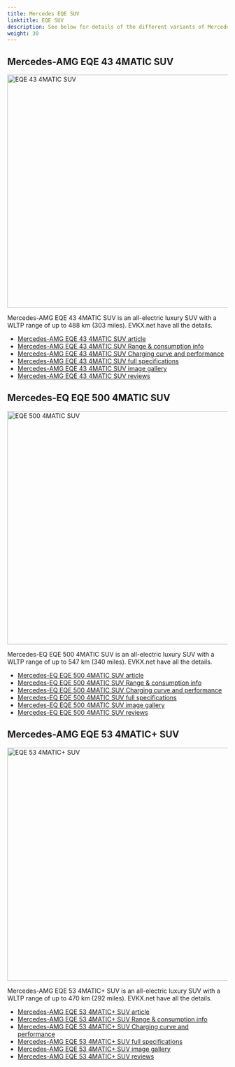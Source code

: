 ```yaml
---
title: Mercedes EQE SUV
linktitle: EQE SUV
description: See below for details of the different variants of Mercedes EQE SUV
weight: 30
---
```

## Mercedes-AMG EQE 43 4MATIC SUV

<a href="/models/mercedes/eqe_suv/eqe_43_4matic_suv/"><img src="https://media.evkx.net/multimedia/models/mercedes/eqe_suv/eqe_43_4matic_suv/main_1_st.jpg" width="800" height="533" alt="EQE 43 4MATIC SUV" ></a>

Mercedes-AMG EQE 43 4MATIC SUV is an all-electric luxury SUV with a WLTP range of up to 488 km (303 miles). EVKX.net have all the details. 

- [Mercedes-AMG EQE 43 4MATIC SUV article](/models/mercedes/eqe_suv/eqe_43_4matic_suv/)
- [Mercedes-AMG EQE 43 4MATIC SUV Range & consumption info](/models/mercedes/eqe_suv/eqe_43_4matic_suv//rangeandconsumption)
- [Mercedes-AMG EQE 43 4MATIC SUV Charging curve and performance](/models/mercedes/eqe_suv/eqe_43_4matic_suv//chargingcurve)
- [Mercedes-AMG EQE 43 4MATIC SUV full specifications](/models/mercedes/eqe_suv/eqe_43_4matic_suv//specifications)
- [Mercedes-AMG EQE 43 4MATIC SUV image gallery](/models/mercedes/eqe_suv/eqe_43_4matic_suv//gallery)
- [Mercedes-AMG EQE 43 4MATIC SUV reviews](/models/mercedes/eqe_suv/eqe_43_4matic_suv//reviews)

## Mercedes-EQ EQE 500 4MATIC SUV

<a href="/models/mercedes/eqe_suv/eqe_500_4matic_suv/"><img src="https://media.evkx.net/multimedia/models/mercedes/eqe_suv/eqe_500_4matic_suv/main_1_st.jpg" width="800" height="533" alt="EQE 500 4MATIC SUV" ></a>

Mercedes-EQ EQE 500 4MATIC SUV is an all-electric luxury SUV with a WLTP range of up to 547 km (340 miles). EVKX.net have all the details. 

- [Mercedes-EQ EQE 500 4MATIC SUV article](/models/mercedes/eqe_suv/eqe_500_4matic_suv/)
- [Mercedes-EQ EQE 500 4MATIC SUV Range & consumption info](/models/mercedes/eqe_suv/eqe_500_4matic_suv//rangeandconsumption)
- [Mercedes-EQ EQE 500 4MATIC SUV Charging curve and performance](/models/mercedes/eqe_suv/eqe_500_4matic_suv//chargingcurve)
- [Mercedes-EQ EQE 500 4MATIC SUV full specifications](/models/mercedes/eqe_suv/eqe_500_4matic_suv//specifications)
- [Mercedes-EQ EQE 500 4MATIC SUV image gallery](/models/mercedes/eqe_suv/eqe_500_4matic_suv//gallery)
- [Mercedes-EQ EQE 500 4MATIC SUV reviews](/models/mercedes/eqe_suv/eqe_500_4matic_suv//reviews)

## Mercedes-AMG EQE 53 4MATIC+ SUV

<a href="/models/mercedes/eqe_suv/eqe_53_4maticplus_suv/"><img src="https://media.evkx.net/multimedia/models/mercedes/eqe_suv/eqe_53_4maticplus_suv/main_1_st.jpg" width="800" height="533" alt="EQE 53 4MATIC+ SUV" ></a>

Mercedes-AMG EQE 53 4MATIC+ SUV is an all-electric luxury SUV with a WLTP range of up to 470 km (292 miles). EVKX.net have all the details. 

- [Mercedes-AMG EQE 53 4MATIC+ SUV article](/models/mercedes/eqe_suv/eqe_53_4maticplus_suv/)
- [Mercedes-AMG EQE 53 4MATIC+ SUV Range & consumption info](/models/mercedes/eqe_suv/eqe_53_4maticplus_suv//rangeandconsumption)
- [Mercedes-AMG EQE 53 4MATIC+ SUV Charging curve and performance](/models/mercedes/eqe_suv/eqe_53_4maticplus_suv//chargingcurve)
- [Mercedes-AMG EQE 53 4MATIC+ SUV full specifications](/models/mercedes/eqe_suv/eqe_53_4maticplus_suv//specifications)
- [Mercedes-AMG EQE 53 4MATIC+ SUV image gallery](/models/mercedes/eqe_suv/eqe_53_4maticplus_suv//gallery)
- [Mercedes-AMG EQE 53 4MATIC+ SUV reviews](/models/mercedes/eqe_suv/eqe_53_4maticplus_suv//reviews)

